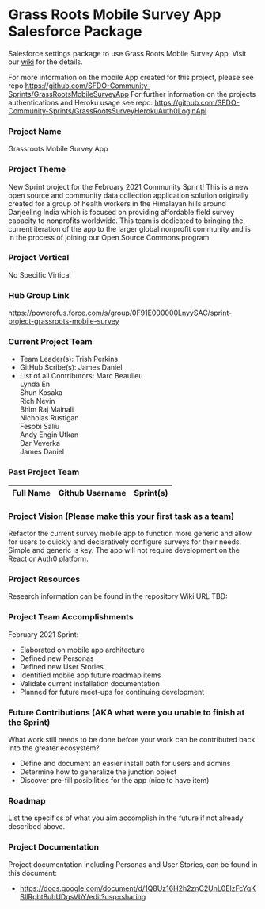 # Grass Roots Mobile Survey App Salesforce Package
Salesforce settings package to use Grass Roots Mobile Survey App. Visit our [wiki](https://github.com/SFDO-Community-Sprints/GrassRootsMobileSurveyApp/wiki) for the details.

For more information on the mobile App created for this project, please see repo https://github.com/SFDO-Community-Sprints/GrassRootsMobileSurveyApp
For further information on the projects authentications and Heroku usage see repo: https://github.com/SFDO-Community-Sprints/GrassRootsSurveyHerokuAuth0LoginApi


### Project Name
Grassroots Mobile Survey App

### Project Theme
New Sprint project for the February 2021 Community Sprint! This is a new open source and community data collection application solution originally created for a group of health workers in the Himalayan hills around Darjeeling India which is focused on providing affordable field survey capacity to nonprofits worldwide. This team is dedicated to bringing the current iteration of the app to the larger global nonprofit community and is in the process of joining our Open Source Commons program.

### Project Vertical
No Specific Virtical

### Hub Group Link
https://powerofus.force.com/s/group/0F91E000000LnyySAC/sprint-project-grassroots-mobile-survey

### Current Project Team
* Team Leader(s): Trish Perkins
* GitHub Scribe(s): James Daniel
* List of all Contributors: 
    Marc Beaulieu <br/>
    Lynda En <br/>
    Shun Kosaka <br/>
    Rich Nevin <br/>
    Bhim Raj Mainali <br/>
    Nicholas Rustigan <br/>
    Fesobi Saliu <br/>
    Andy Engin Utkan <br/>
    Dar Veverka <br/>
    James Daniel <br/>

### Past Project Team
Full Name       | Github Username                                      | Sprint(s)               
------------    | -------------                                        | -------------   


### Project Vision (Please make this your first task as a team)
Refactor the current survey mobile app to function more generic and allow for users to quickly and declaratively configure surveys for their needs. Simple and generic is key. The app will not require development on the React or Auth0 platform.

### Project Resources
Research information can be found in the repository Wiki URL TBD:

### Project Team Accomplishments
February 2021 Sprint:
* Elaborated on mobile app architecture
* Defined new Personas
* Defined new User Stories
* Identified mobile app future roadmap items
* Validate current installation documentation
* Planned for future meet-ups for continuing development

### Future Contributions (AKA what were you unable to finish at the Sprint)
What work still needs to be done before your work can be contributed back into the greater ecosystem?
* Define and document an easier install path for users and admins
* Determine how to generalize the junction object
* Discover pre-fill posibilities for the app (nice to have item)

### Roadmap
List the specifics of what you aim accomplish in the future if not already described above.

### Project Documentation
Project documentation including Personas and User Stories, can be found in this document:
* https://docs.google.com/document/d/1Q8Uz16H2h2znC2UnL0ElzFcYqKSIlRpbt8uhUDgsVbY/edit?usp=sharing
